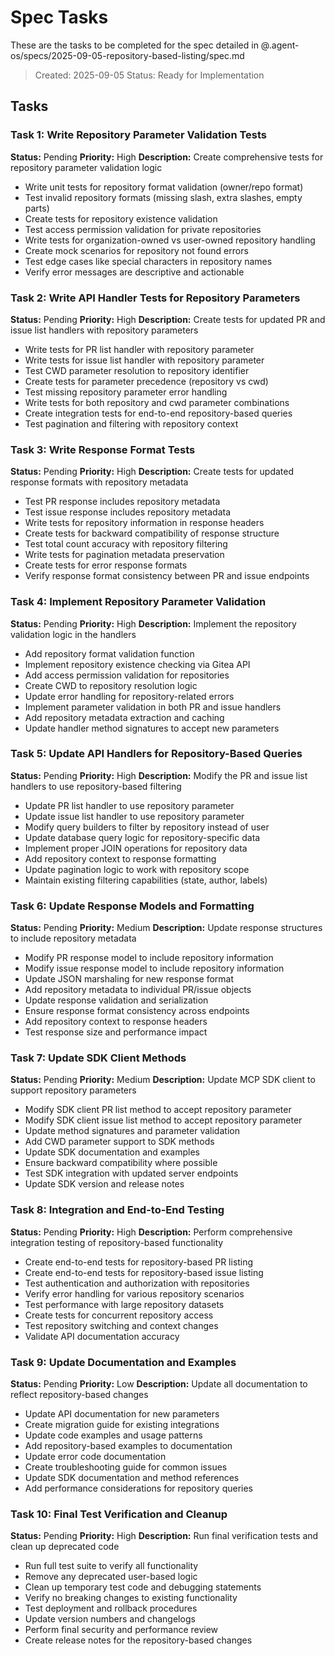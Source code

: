 # Spec Tasks

These are the tasks to be completed for the spec detailed in @.agent-os/specs/2025-09-05-repository-based-listing/spec.md

> Created: 2025-09-05
> Status: Ready for Implementation

## Tasks

### Task 1: Write Repository Parameter Validation Tests
**Status:** Pending
**Priority:** High
**Description:** Create comprehensive tests for repository parameter validation logic

- Write unit tests for repository format validation (owner/repo format)
- Test invalid repository formats (missing slash, extra slashes, empty parts)
- Create tests for repository existence validation
- Test access permission validation for private repositories
- Write tests for organization-owned vs user-owned repository handling
- Create mock scenarios for repository not found errors
- Test edge cases like special characters in repository names
- Verify error messages are descriptive and actionable

### Task 2: Write API Handler Tests for Repository Parameters
**Status:** Pending
**Priority:** High
**Description:** Create tests for updated PR and issue list handlers with repository parameters

- Write tests for PR list handler with repository parameter
- Write tests for issue list handler with repository parameter
- Test CWD parameter resolution to repository identifier
- Create tests for parameter precedence (repository vs cwd)
- Test missing repository parameter error handling
- Write tests for both repository and cwd parameter combinations
- Create integration tests for end-to-end repository-based queries
- Test pagination and filtering with repository context

### Task 3: Write Response Format Tests
**Status:** Pending
**Priority:** High
**Description:** Create tests for updated response formats with repository metadata

- Test PR response includes repository metadata
- Test issue response includes repository metadata
- Write tests for repository information in response headers
- Create tests for backward compatibility of response structure
- Test total count accuracy with repository filtering
- Write tests for pagination metadata preservation
- Create tests for error response formats
- Verify response format consistency between PR and issue endpoints

### Task 4: Implement Repository Parameter Validation
**Status:** Pending
**Priority:** High
**Description:** Implement the repository validation logic in the handlers

- Add repository format validation function
- Implement repository existence checking via Gitea API
- Add access permission validation for repositories
- Create CWD to repository resolution logic
- Update error handling for repository-related errors
- Implement parameter validation in both PR and issue handlers
- Add repository metadata extraction and caching
- Update handler method signatures to accept new parameters

### Task 5: Update API Handlers for Repository-Based Queries
**Status:** Pending
**Priority:** High
**Description:** Modify the PR and issue list handlers to use repository-based filtering

- Update PR list handler to use repository parameter
- Update issue list handler to use repository parameter
- Modify query builders to filter by repository instead of user
- Update database query logic for repository-specific data
- Implement proper JOIN operations for repository data
- Add repository context to response formatting
- Update pagination logic to work with repository scope
- Maintain existing filtering capabilities (state, author, labels)

### Task 6: Update Response Models and Formatting
**Status:** Pending
**Priority:** Medium
**Description:** Update response structures to include repository metadata

- Modify PR response model to include repository information
- Modify issue response model to include repository information
- Update JSON marshaling for new response format
- Add repository metadata to individual PR/issue objects
- Update response validation and serialization
- Ensure response format consistency across endpoints
- Add repository context to response headers
- Test response size and performance impact

### Task 7: Update SDK Client Methods
**Status:** Pending
**Priority:** Medium
**Description:** Update MCP SDK client to support repository parameters

- Modify SDK client PR list method to accept repository parameter
- Modify SDK client issue list method to accept repository parameter
- Update method signatures and parameter validation
- Add CWD parameter support to SDK methods
- Update SDK documentation and examples
- Ensure backward compatibility where possible
- Test SDK integration with updated server endpoints
- Update SDK version and release notes

### Task 8: Integration and End-to-End Testing
**Status:** Pending
**Priority:** High
**Description:** Perform comprehensive integration testing of repository-based functionality

- Create end-to-end tests for repository-based PR listing
- Create end-to-end tests for repository-based issue listing
- Test authentication and authorization with repositories
- Verify error handling for various repository scenarios
- Test performance with large repository datasets
- Create tests for concurrent repository access
- Test repository switching and context changes
- Validate API documentation accuracy

### Task 9: Update Documentation and Examples
**Status:** Pending
**Priority:** Low
**Description:** Update all documentation to reflect repository-based changes

- Update API documentation for new parameters
- Create migration guide for existing integrations
- Update code examples and usage patterns
- Add repository-based examples to documentation
- Update error code documentation
- Create troubleshooting guide for common issues
- Update SDK documentation and method references
- Add performance considerations for repository queries

### Task 10: Final Test Verification and Cleanup
**Status:** Pending
**Priority:** High
**Description:** Run final verification tests and clean up deprecated code

- Run full test suite to verify all functionality
- Remove any deprecated user-based logic
- Clean up temporary test code and debugging statements
- Verify no breaking changes to existing functionality
- Test deployment and rollback procedures
- Update version numbers and changelogs
- Perform final security and performance review
- Create release notes for the repository-based changes